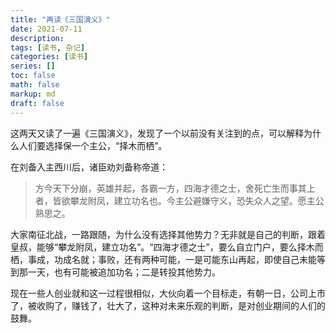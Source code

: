 ```yaml
---
title: "再读《三国演义》"
date: 2021-07-11
description:
tags: [读书, 杂记]
categories: [读书]
series: []
toc: false
math: false
markup: md
draft: false
---
```


这两天又读了一遍《三国演义》，发现了一个以前没有关注到的点，可以解释为什么人们要选择保一个主公，“择木而栖”。

在刘备入主西川后，诸臣劝刘备称帝道：

> 方今天下分崩，英雄并起，各霸一方，四海才德之士，舍死亡生而事其上者，皆欲攀龙附凤，建立功名也。今主公避嫌守义，恐失众人之望。愿主公熟思之。

大家南征北战，一路跟随，为什么没有选择其他势力？无非就是自己的判断，跟着皇叔，能够“攀龙附凤，建立功名”。“四海才德之士”，要么自立门户，要么择木而栖，事成，功成名就；事败，还有两种可能，一是可能东山再起，即使自己未能等到那一天，也有可能被追加功名；二是转投其他势力。

现在一些人创业就和这一过程很相似，大伙向着一个目标走，有朝一日，公司上市了，被收购了，赚钱了，壮大了，这种对未来乐观的判断，是对创业期间的人们的鼓舞。
